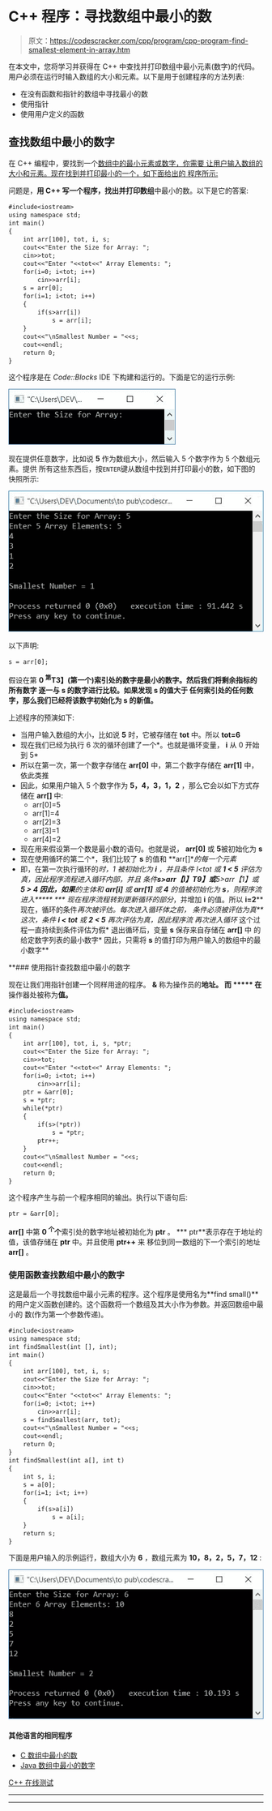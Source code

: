 # C++ 程序：寻找数组中最小的数

> 原文：<https://codescracker.com/cpp/program/cpp-program-find-smallest-element-in-array.htm>

在本文中，您将学习并获得在 C++ 中查找并打印数组中最小元素(数字)的代码。用户必须在运行时输入数组的大小和元素。以下是用于创建程序的方法列表:

*   在没有函数和指针的数组中寻找最小的数
*   使用指针
*   使用用户定义的函数

## 查找数组中最小的数字

在 C++ 编程中，要找到一个[数组中的最小元素或数字，你需要 让用户输入数组的大小和元素。现在找到并打印最小的一个，如下面给出的 程序所示:](/cpp/cpp-arrays.htm)

问题是，**用 C++ 写一个程序，找出并打印数组**中最小的数。以下是它的答案:

```
#include<iostream>
using namespace std;
int main()
{
    int arr[100], tot, i, s;
    cout<<"Enter the Size for Array: ";
    cin>>tot;
    cout<<"Enter "<<tot<<" Array Elements: ";
    for(i=0; i<tot; i++)
        cin>>arr[i];
    s = arr[0];
    for(i=1; i<tot; i++)
    {
        if(s>arr[i])
            s = arr[i];
    }
    cout<<"\nSmallest Number = "<<s;
    cout<<endl;
    return 0;
}
```

这个程序是在 *Code::Blocks* IDE 下构建和运行的。下面是它的运行示例:

![C++ program find smallest element in array](img/af22f08eff3e1d694a5015cca1cd4d8a.png)

现在提供任意数字，比如说 **5** 作为数组大小，然后输入 5 个数字作为 5 个数组元素。提供 所有这些东西后，按`ENTER`键从数组中找到并打印最小的数，如下图的 快照所示:

![find smallest number in array c++](img/7407f40e884535a3636b1605be926626.png)

以下声明:

```
s = arr[0];
```

假设在第 **0 <sup>第</sup>T3】(第一个)索引处的数字是最小的数字。然后我们将剩余指标的所有数字 逐一与 **s** 的数字进行比较。如果发现 **s** 的值大于 任何索引处的任何数字，那么我们已经将该数字初始化为 **s** 的新值。**

上述程序的预演如下:

*   当用户输入数组的大小，比如说 **5** 时，它被存储在 **tot** 中。所以 **tot=6**
*   现在我们已经为执行 6 次的循环创建了一个*。也就是循环变量， **i** 从 0 开始到 5*
*   所以在第一次，第一个数字存储在 **arr[0]** 中，第二个数字存储在 **arr[1]** 中，依此类推
*   因此，如果用户输入 5 个数字作为 **5，4，3，1，2** ，那么它会以如下方式存储在 **arr[]** 中:
    *   arr[0]=5
    *   arr[1]=4
    *   arr[2]=3
    *   arr[3]=1
    *   arr[4]=2
*   现在用来假设第一个数是最小数的语句。也就是说， **arr[0]** 或 **5**被初始化为 **s**
*   现在使用循环的第二个*，我们比较了 **s** 的值和 **arr[]**的每一个元素*
*   即，在第一次执行循环的*时，1 被初始化为 **i** ，并且条件 I<tot 或 **1 < 5** 评估为真，因此程序流程进入循环内部，并且 条件**s>arr【I】T9】或**5>arr【1】或 **5 > 4 因此，如果**的主体和 **arr[i]** 或 **arr[1]** 或 **4** 的值被初始化为 **s**，则程序流 进入*****
***   现在程序流程转到更新循环的部分*，并增加 **i** 的值。所以 **i=2****   现在，循环的条件*再次被评估。每次进入循环体之前， 条件必须被评估为真**   这次，条件 **i < tot** 或 **2 < 5** 再次评估为真，因此程序流 再次进入循环*   这个过程一直持续到条件评估为假*   退出循环后，变量 **s** 保存来自存储在 **arr[]** 中 的给定数字列表的最小数字*   因此，只需将 **s** 的值打印为用户输入的数组中的最小数字**

 **### 使用指针查找数组中最小的数字

现在让我们用指针创建一个同样用途的程序。 **&** 称为操作员的**地址。 而 ***** 在**操作器处被称为**值。**

```
#include<iostream>
using namespace std;
int main()
{
    int arr[100], tot, i, s, *ptr;
    cout<<"Enter the Size for Array: ";
    cin>>tot;
    cout<<"Enter "<<tot<<" Array Elements: ";
    for(i=0; i<tot; i++)
        cin>>arr[i];
    ptr = &arr[0];
    s = *ptr;
    while(*ptr)
    {
        if(s>(*ptr))
            s = *ptr;
        ptr++;
    }
    cout<<"\nSmallest Number = "<<s;
    cout<<endl;
    return 0;
}
```

这个程序产生与前一个程序相同的输出。执行以下语句后:

```
ptr = &arr[0];
```

**arr[]** 中第 **0 <sup>个</sup>个**索引处的数字地址被初始化为 **ptr** 。 *** ptr**表示存在于地址的值，该值存储在 **ptr** 中。并且使用 **ptr++** 来 移位到同一数组的下一个索引的地址 **arr[]** 。

### 使用函数查找数组中最小的数字

这是最后一个寻找数组中最小元素的程序。这个程序是使用名为**find small()**的用户定义函数创建的。这个函数将一个数组及其大小作为参数。并返回数组中最小的 数(作为第一个参数传递)。

```
#include<iostream>
using namespace std;
int findSmallest(int [], int);
int main()
{
    int arr[100], tot, i, s;
    cout<<"Enter the Size for Array: ";
    cin>>tot;
    cout<<"Enter "<<tot<<" Array Elements: ";
    for(i=0; i<tot; i++)
        cin>>arr[i];
    s = findSmallest(arr, tot);
    cout<<"\nSmallest Number = "<<s;
    cout<<endl;
    return 0;
}
int findSmallest(int a[], int t)
{
    int s, i;
    s = a[0];
    for(i=1; i<t; i++)
    {
        if(s>a[i])
            s = a[i];
    }
    return s;
}
```

下面是用户输入的示例运行，数组大小为 **6** ，数组元素为 **10，8，2，5，7，12** :

![smallest number in array using function c++](img/1386e729be463ddf7c96bb8c7366688e.png)

#### 其他语言的相同程序

*   [C 数组中最小的数](/c/program/c-program-find-smallest-element-in-array.htm)
*   [Java 数组中最小的数字](/java/program/java-program-find-smallest-element-in-array.htm)

[C++ 在线测试](/exam/showtest.php?subid=3)

* * *

* * ***